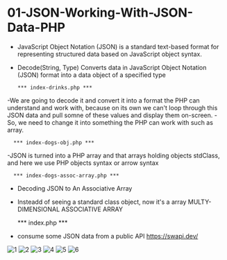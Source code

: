 # 01-JSON-Working-With-JSON-Data-PHP

* JavaScript Object Notation (JSON) is a standard text-based format for representing structured data based on JavaScript object syntax.
* Decode(String, Type) Converts data in JavaScript Object Notation (JSON) format into a data object of a specified type

      *** index-drinks.php ***
-We are going to decode it and convert it into a format the PHP can understand and work with, because on its own we can't loop through this JSON data and pull somne of  these values and display them on-screen.
-So, we need to change it into something the PHP can work with such as array.


      *** index-dogs-obj.php ***
-JSON is turned into a PHP array and that arrays holding objects stdClass, and here we use PHP objects syntax or arrow syntax

      *** index-dogs-assoc-array.php ***
- Decoding JSON to An Associative Array     
- Insteadd of seeing a standard class object, now it's a array MULTY-DIMENSIONAL ASSOCIATIVE ARRAY 
         
     *** index.php  ***
- consume some JSON data from a public API  https://swapi.dev/     


![1](https://user-images.githubusercontent.com/56784702/206860040-8499691e-f97c-419a-82a7-da843eb374ad.png)
![2](https://user-images.githubusercontent.com/56784702/206860043-393701dd-9b9b-4628-a379-c76ead3680ce.png)
![3](https://user-images.githubusercontent.com/56784702/206860044-51343068-0a85-47a9-9557-2e0eef5a2021.png)
![4](https://user-images.githubusercontent.com/56784702/206860048-bbab5078-edf2-400d-93f6-eb0f8fbe4673.png)
![5](https://user-images.githubusercontent.com/56784702/206860054-e3daee80-4761-4f8e-b26d-59c17c2e7568.png)
![6](https://user-images.githubusercontent.com/56784702/206860060-46c21dca-0204-4594-aeaa-297b4fe04ef6.png)

